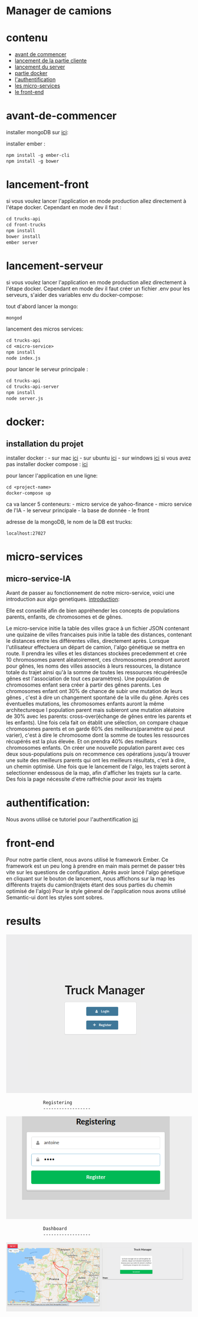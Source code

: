 # Manager de camions


# contenu
* [avant de commencer](#avant-de-commencer)
* [lancement de la partie cliente](#lancement-front)
* [lancement du server](#lancement-serveur)
* [partie docker](#docker)
* [l'authentification](#authentification)
* [les micro-services](#micro-services)
* [le front-end](#front-end)


# avant-de-commencer
installer mongoDB sur [ici](https://docs.mongodb.com/manual/administration/install-community/): 

installer ember : 
```
npm install -g ember-cli
npm install -g bower

```

# lancement-front

si vous voulez lancer l'application en mode production allez directement à l'étape docker.
Cependant en mode dev il faut : 
```
cd trucks-api
cd front-trucks
npm install
bower install 
ember server
```

# lancement-serveur
si vous voulez lancer l'application en mode production allez directement à l'étape docker.
Cependant en mode dev il faut créer un fichier .env pour les serveurs, s'aider des variables env du docker-compose: 

tout d'abord lancer la mongo: 
```
mongod
```
lancement des micros services: 
```
cd trucks-api
cd <micro-service>
npm install
node index.js
```
pour lancer le serveur principale : 
```
cd trucks-api
cd trucks-api-server
npm install
node server.js
```
# docker:

installation du projet 
------------------
installer docker : - sur mac [ici](https://docs.docker.com/docker-for-mac/install/)
                   - sur ubuntu [ici](https://docs.docker.com/engine/installation/linux/docker-ce/ubuntu/)
                   - sur windows [ici](https://docs.docker.com/docker-for-windows/install/)
si vous avez pas installer docker compose : [ici](https://docs.docker.com/compose/install/)

pour lancer l'application en une ligne:
```
cd <project-name>
docker-compose up
```
ca va lancer 5 conteneurs: 
    - micro service de yahoo-finance
    - micro service de l'IA
    - le serveur principale
    - la base de donnée
    - le front
    
adresse de la mongoDB, le nom de la DB est trucks: 
```
localhost:27027
```

# micro-services

## micro-service-IA

Avant de passer au fonctionnement de notre micro-service, voici une introduction aux algo genetiques.
[introduction](https://www.doc.ic.ac.uk/~nd/surprise_96/journal/vol1/hmw/article1.html): 

Elle est conseillé afin de bien appréhender les concepts de populations parents, enfants, de chromosomes et de gênes.


Le micro-service initie la table des villes grace à un fichier JSON contenant une quizaine de villes francaises
puis initie la table des distances, contenant le distances entre les différentes villes,  directement après.
Lorsque l'utilisateur effectuera un départ de camion, l'algo génétique se mettra en route.
Il prendra les villes et les distances stockées precedemment et crée 10 chromosomes parent aléatoirement,
ces chromosomes prendront auront pour gênes,  les noms des villes associés à leurs ressources, la distance totale du trajet ainsi qu'à la somme de toutes les ressources récupérées(le gênes est l'association de tout ces paramètres).
Une population de chromosomes enfant sera créer à partir des gênes parents.
Les chromosomes enfant ont 30% de chance de subir une mutation de leurs gênes , c'est à dire un changement spontané de la ville du gêne.
Après ces éventuelles mutations, les chromosomes enfants auront la même architectureque l population parent mais subieront une mutation aléatoire de 30% avec les parents: cross-over(échange de gênes entre les parents et les enfants).
Une fois cela fait on établit une sélection, on compare chaque chromosomes parents et on garde 60% des meilleurs(paramètre qui peut varier), c'est à dire le chromosome dont la somme de toutes les ressources récupérés est la plus élevée. Et on prendra 40% des meilleurs chromosomes enfants.
On créer une nouvelle population parent avec ces deux sous-populations puis on recommence ces opérations jusqu'à trouver une suite des meilleurs parents qui ont les meilleurs résultats, c'est à dire, un chemin optimisé.
Une fois que le lancement de l'algo, les trajets seront à selectionner endessous de la map, afin d'afficher les trajets sur la carte. Des fois la page nécessite d'etre raffréchie pour avoir les trajets

# authentification:

Nous avons utilisé ce tutoriel pour l'authentification 
[ici](https://scotch.io/tutorials/authenticate-a-node-js-api-with-json-web-tokens)

# front-end

Pour notre partie client, nous avons utilisé le framework Ember.
Ce framework est un peu long à prendre en main mais permet de passer très vite sur les questions de configuration.
Après avoir lancé l'algo génetique en cliquant sur le bouton de lancement, nous affichons sur la map les différents trajets du camion(trajets étant des sous parties du chemin optimisé de l'algo)
Pour le style géneral de l'application nous avons utilisé Semantic-ui dont les styles sont sobres.

# results
![alt text](screenshots/login.png "index")


                  Registering
                  ------------------
                  
![alt text](screenshots/registering.png "registering")


                  Dashboard
                  ------------------
                  
![alt text](screenshots/dashboard.png "dashboard")

                  
